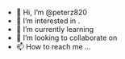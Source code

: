 - 👋 Hi, I’m @peterz820 
- 👀 I’m interested in .
- 🌱 I’m currently learning 
- 💞️ I’m looking to collaborate on 
- 📫 How to reach me ...

<!---
peterz820/peterz820 is a ✨ special ✨ repository because its `README.md` (this file) appears on your GitHub profile.
You can click the Preview link to take a look at your changes.
--->

